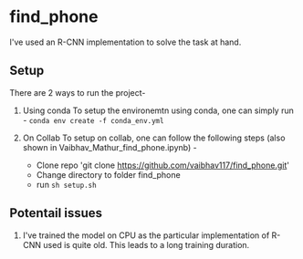 # find_phone

I've used an R-CNN implementation to solve the task at hand.

## Setup
There are 2 ways to run the project-
1. Using conda
To setup the environemtn using conda, one can simply run -
`conda env create -f conda_env.yml`

2. On Collab
To setup on collab, one can follow the following steps (also shown in Vaibhav_Mathur_find_phone.ipynb) -
    - Clone repo 'git clone https://github.com/vaibhav117/find_phone.git'
    - Change directory to folder find_phone
    - run `sh setup.sh` 

## Potentail issues
1. I've trained the model on CPU as the particular implementation of R-CNN used is quite old. This leads to a long training duration.